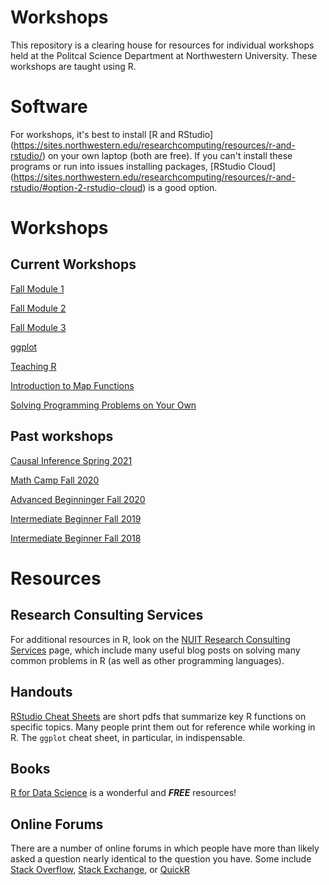 # Workshops
This repository is a clearing house for resources for individual workshops held at the Politcal Science Department at Northwestern University. These workshops are taught using R. 

# Software
For workshops, it's best to install [R and RStudio] (https://sites.northwestern.edu/researchcomputing/resources/r-and-rstudio/) on your own laptop (both are free). If you can't install these programs or run into issues installing packages, [RStudio Cloud] (https://sites.northwestern.edu/researchcomputing/resources/r-and-rstudio/#option-2-rstudio-cloud) is a good option. 

# Workshops 

## Current Workshops 
[Fall Module 1](https://github.com/NUpolisci/Fall-Module-1)

[Fall Module 2](https://github.com/NUpolisci/Fall-Module-2)

[Fall Module 3](https://github.com/NUpolisci/Fall-Module-3)

[ggplot](https://github.com/NUpolisci/ggplot-workshop)

[Teaching R](https://github.com/NUpolisci/2021-teaching-r-workshop)

[Introduction to Map Functions](https://github.com/NUpolisci/Introduction-to-Map-Functions-in-R)

[Solving Programming Problems on Your Own](https://github.com/NUpolisci/Solving-programming-problems-in-R-on-your-own)

## Past workshops
[Causal Inference Spring 2021](https://github.com/NUpolisci/Causal-Inference-Spring-2021)

[Math Camp Fall 2020](https://github.com/NUpolisci/pols-math-camp-2020)

[Advanced Beginninger Fall 2020](https://github.com/NUpolisci/Advanced-Beginner-R-Fall-2020)

[Intermediate Beginner Fall 2019](https://github.com/NUpolisci/Intermediate-Beginner-R-Fall-2019)

[Intermediate Beginner Fall 2018](https://github.com/NUpolisci/Intermediate-Beginner-R-Fall-2018)

# Resources 
## Research Consulting Services
For additional resources in R, look on the [NUIT Research Consulting Services](https://sites.northwestern.edu/researchcomputing/) page, which include many useful blog posts on solving many common problems in R (as well as other programming languages).

## Handouts
[RStudio Cheat Sheets](https://www.rstudio.com/resources/cheatsheets/) are short pdfs that summarize key R functions on specific topics. Many people print them out for reference while working in R. The `ggplot` cheat sheet, in particular, in indispensable.

## Books 
[R for Data Science](https://r4ds.had.co.nz/) is a wonderful and ***FREE*** resources!

## Online Forums 
There are a number of online forums in which people have more than likely asked a question nearly identical to the question you have. Some include [Stack Overflow](https://stackoverflow.com/), [Stack Exchange](https://stackexchange.com/), or [QuickR](https://www.statmethods.net/)
